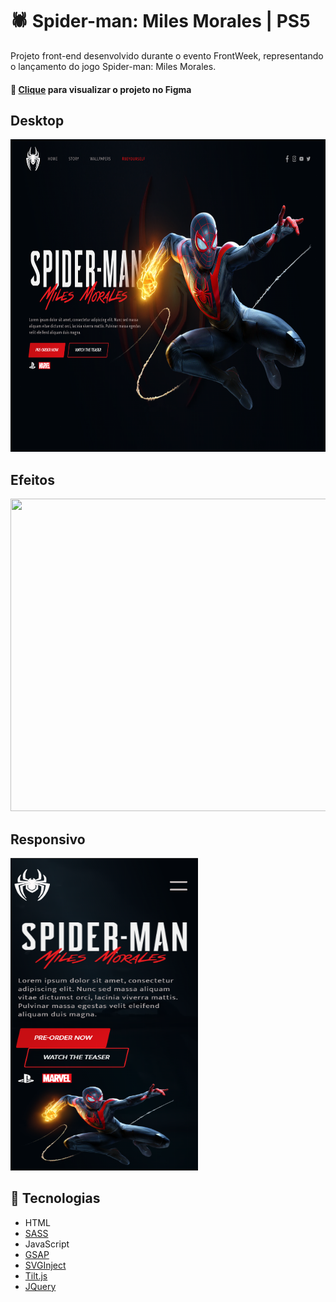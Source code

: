 # :spider: Spider-man: Miles Morales | PS5 

Projeto front-end desenvolvido durante o evento FrontWeek, representando o lançamento do jogo Spider-man: Miles Morales.

#### :art: [Clique](https://www.figma.com/file/4U0X1IIJQKOJRT9zuMyxF2/Spider-Man-Rebecca?node-id=0%3A1) para visualizar o projeto no Figma
## Desktop
<img width="800px" height="500" src="./.github/images/printscreen.png" />


## Efeitos
<img width="800x" height="500" src="./.github/images/spiderman.gif" /> 

## Responsivo

<img width="300px" height="500" src="./.github/images/mobile.png" />

## :rocket: Tecnologias
* HTML
* [SASS](https://sass-lang.com/)
* JavaScript
* [GSAP](https://greensock.com/gsap/)
* [SVGInject](https://github.com/iconfu/svg-inject)
* [Tilt.js](https://gijsroge.github.io/tilt.js/)
* [JQuery](https://jquery.com/)